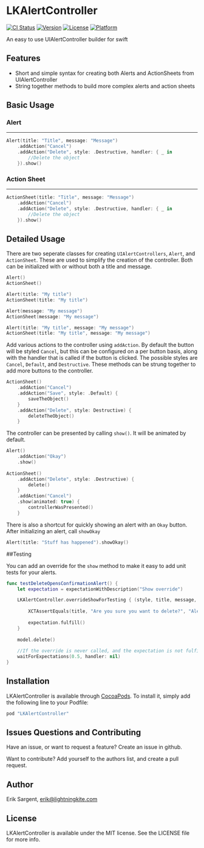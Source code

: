 # LKAlertController

[![CI Status](http://img.shields.io/travis/lightningkite/LKAlertController.svg?style=flat)](https://travis-ci.org/lightningkite/LKAlertController)
[![Version](https://img.shields.io/cocoapods/v/LKAlertController.svg?style=flat)](http://cocoapods.org/pods/LKAlertController)
[![License](https://img.shields.io/cocoapods/l/LKAlertController.svg?style=flat)](http://cocoapods.org/pods/LKAlertController)
[![Platform](https://img.shields.io/cocoapods/p/LKAlertController.svg?style=flat)](http://cocoapods.org/pods/LKAlertController)

An easy to use UIAlertController builder for swift

## Features
* Short and simple syntax for creating both Alerts and ActionSheets from UIAlertController
* String together methods to build more complex alerts and action sheets

## Basic Usage

### Alert
----
``` Swift
Alert(title: "Title", message: "Message")
	.addAction("Cancel")
	.addAction("Delete", style: .Destructive, handler: { _ in
		//Delete the object
	}).show()
```

### Action Sheet
----
``` Swift
ActionSheet(title: "Title", message: "Message")
	.addAction("Cancel")
	.addAction("Delete", style: .Destructive, handler: { _ in
		//Delete the object
	}).show()
```

## Detailed Usage

There are two seperate classes for creating `UIAlertControllers`, `Alert`, and `ActionSheet`. These are used to simplify the creation of the controller. Both can be initialized with or without both a title and message.

``` Swift
Alert()
ActionSheet()

Alert(title: "My title")
ActionSheet(title: "My title")

Alert(message: "My message")
ActionSheet(message: "My message")

Alert(title: "My title", message: "My message")
ActionSheet(title: "My title", message: "My message")
```

Add various actions to the controller using `addAction`. By default the button will be styled `Cancel`, but this can be configured on a per button basis, along with the handler that is called if the button is clicked. The possible styles are `Cancel`, `Default`, and `Destructive`. These methods can be strung together to add more buttons to the controller.

``` Swift
ActionSheet()
	.addAction("Cancel")
	.addAction("Save", style: .Default) {
		saveTheObject()
	}
	.addAction("Delete", style: Destructive) {
		deleteTheObject()
	}
```

The controller can be presented by calling `show()`. It will be animated by default.

``` Swift
Alert()
	.addAction("Okay")
	.show()
	
ActionSheet()
	.addAction("Delete", style: .Destructive) {
		delete()
	}
	.addAction("Cancel")
	.show(animated: true) {
		controllerWasPresented()
	}
```

There is also a shortcut for quickly showing an alert with an `Okay` button. After initializing an alert, call `showOkay`

``` Swift
Alert(title: "Stuff has happened").showOkay()
```

##Testing

You can add an override for the `show` method to make it easy to add unit tests for your alerts.

``` Swift
func testDeleteOpensConfirmationAlert() {
	let expectation = expectationWithDescription("Show override")

	LKAlertController.overrideShowForTesting { (style, title, message, actions) -> Void in 
		
		XCTAssertEquals(title, "Are you sure you want to delete?", "Alert title was incorrect")
		
		expectation.fulfill()
	}
	
	model.delete()
	
	//If the override is never called, and the expectation is not fulfilled, the test will fail
	waitForExpectations(0.5, handler: nil)
}
```

## Installation

LKAlertController is available through [CocoaPods](http://cocoapods.org). To install
it, simply add the following line to your Podfile:

```ruby
pod "LKAlertController"
```

## Issues Questions and Contributing
Have an issue, or want to request a feature? Create an issue in github.

Want to contribute? Add yourself to the authors list, and create a pull request.

## Author

Erik Sargent, [erik@lightningkite.com](mailto:erik@lightningkite.com)

## License

LKAlertController is available under the MIT license. See the LICENSE file for more info.
